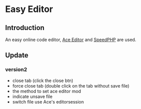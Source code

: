 Easy Editor
==========

## Introduction
An easy online code editor, [Ace Editor](https://github.com/ajaxorg/ace "ACE Editor") and [SpeedPHP](http://www.speedphp.com "SpeedPHP") are used.


## Update
### version2
* close tab (click the close btn)
* force close tab (double click on the tab without save file)
* the method to set ace editor mod
* indicate unsave file
* switch file use Ace's editorsession
